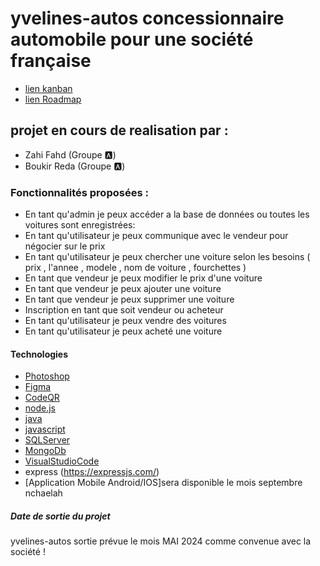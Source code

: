 # yvelines-autos concessionnaire automobile pour une société  française
- [lien kanban](https://github.com/users/Zahifahd/projects/1/views/1)
- [lien Roadmap](https://github.com/users/Zahifahd/projects/1/views/4)

## projet en cours de realisation par :
  - Zahi Fahd  (Groupe 🅰️)
  - Boukir Reda  (Groupe 🅰️) 

### Fonctionnalités proposées :

- En tant qu'admin je peux accéder a la base de données ou toutes les voitures sont enregistrées:
- En tant qu'utilisateur je peux communique avec le vendeur pour négocier sur le prix
- En tant qu'utilisateur je peux chercher une voiture selon les besoins ( prix , l'annee , modele , nom de voiture , fourchettes )
- En tant que vendeur je peux modifier le prix d'une voiture
- En tant que vendeur je peux ajouter une voiture
- En tant que vendeur je peux supprimer une voiture
- Inscription en tant que soit vendeur ou acheteur
- En tant qu'utilisateur je peux vendre des voitures
- En tant qu'utilisateur je peux acheté une voiture

#### Technologies 
- [Photoshop](https://www.adobe.com/fr/products/photoshop.html)
- [Figma](https://www.figma.com/)
- [CodeQR](https://fr.qr-code-generator.com/)
- [node.js](https://nodejs.org/en)
- [java](https://www.java.com/fr/)
- [javascript](https://www.java.com/fr/download/ie_manual.jsp)
- [SQLServer](https://www.microsoft.com/en-us/sql-server/sql-server-downloads)
- [MongoDb](https://www.mongodb.com/fr-fr)
- [VisualStudioCode](https://code.visualstudio.com/)
- express (https://expressjs.com/)
- [Application Mobile Android/IOS]sera disponible le mois septembre nchaelah


##### Date de sortie du projet 
yvelines-autos sortie prévue le mois MAI 2024 comme convenue avec la société  !
